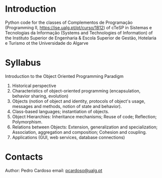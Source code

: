# Introduction

Python code for the classes of Complementos de Programação (Programming II, https://ise.ualg.pt/pt/curso/1812)
of cTeSP in Sistemas e Tecnologias da Informação (Systems and Technologies of Information)
of the Instituto Superior de Engenharia & Escola Superior de Gestão, Hotelaria e Turismo
ot the Universidade do Algarve

# Syllabus 
Introduction to the Object Oriented Programming Paradigm
1. Historical perspective
1. Characteristics of object-oriented programming (encapsulation, behavior sharing, evolution)
1. Objects (notion of object and identity, protocols of object's usage, messages and methods, notion of state and behavior).
1. Class-based languages; instantiation of objects.
1. Object Hierarchies: Inheritance mechanisms; Reuse of code; Reflection; Polymorphism.
1. Relations between Objects: Extension, generalization and specialization; Association, aggregation and composition; Cohesion and
coupling.
1. Applications (GUI, web services, database connections)

# Contacts
Author: Pedro Cardoso
email: pcardoso@ualg.pt